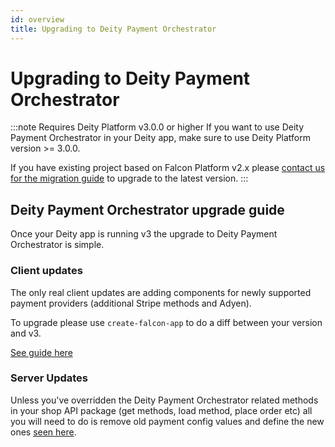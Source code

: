 ```yaml
---
id: overview
title: Upgrading to Deity Payment Orchestrator
---
```


# Upgrading to Deity Payment Orchestrator

:::note Requires Deity Platform v3.0.0 or higher
If you want to use Deity Payment Orchestrator in your Deity app, make sure to use Deity Platform version >= 3.0.0.

If you have existing project based on Falcon Platform v2.x please [contact us for the migration guide](/docs/platform/support/contact) to upgrade to the latest version.
:::

## Deity Payment Orchestrator upgrade guide

Once your Deity app is running v3 the upgrade to Deity Payment Orchestrator is simple.

### Client updates

The only real client updates are adding components for newly supported payment providers (additional Stripe methods and Adyen).

To upgrade please use `create-falcon-app` to do a diff between your version and v3.

[See guide here](/docs/platform/resources/upgrading)

### Server Updates

Unless you've overridden the Deity Payment Orchestrator related methods in your shop API package (get methods, load method, place order etc) all you will need to do is remove old payment config values and define the new ones [seen here](../configuration/config).

